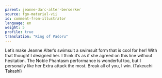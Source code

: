 ```yaml
---
parent: jeanne-darc-alter-berserker
source: fgo-material-vii
id: comment-from-illustrator
language: en
weight: 5
profile: true
translation: "King of Padoru"
---
```


Let’s make Jeanne Alter’s swimsuit a swimsuit form that is cool for her! With that thought I designed her. I think it’s as if she agreed on this line without hesitation. The Noble Phantasm performance is wonderful too, but I personally like her Extra attack the most. Break all of you, I win. (Takeuchi Takashi)
